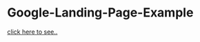# Google-Landing-Page-Example

[click here to see..](https://fatihcaliss.github.io/Google-Landing-Page-Example/)
